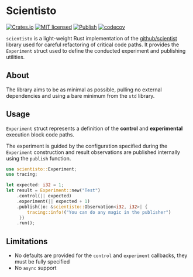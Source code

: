 # Scientisto

[![Crates.io](https://img.shields.io/crates/v/scientisto.svg)](https://crates.io/crates/scientisto) [![MIT licensed](https://img.shields.io/badge/license-MIT-blue.svg)](https://github.com/Teebor-Choka/scientisto/blob/main/LICENSE) [![Publish](https://github.com/Teebor-Choka/scientisto/actions/workflows/publish.yaml/badge.svg)](https://github.com/Teebor-Choka/scientisto/actions/workflows/publish.yaml) [![codecov](https://codecov.io/gh/Teebor-Choka/scientisto/branch/main/graph/badge.svg?token=NHJU2F94UZ)](https://codecov.io/gh/Teebor-Choka/scientisto)

`scientisto` is a light-weight Rust implementation of the [github/scientist](https://github.com/github/scientist) library used for careful refactoring of critical code paths. It provides the `Experiment` struct used to define the conducted experiment and publishing utilities.

## About

The library aims to be as minimal as possible, pulling no external dependencies and using a bare minimum from the `std` library.

## Usage
`Experiment` struct represents a definition of the **control** and **experimental** execution block code paths.

The experiment is guided by the configuration specified during the `Experiment` construction and result observations are published internally using the `publish` function.

```rust
use scientisto::Experiment;
use tracing;

let expected: i32 = 1;
let result = Experiment::new("Test")
    .control(|| expected)
    .experiment(|| expected + 1)
    .publish(|o: &scientisto::Observation<i32, i32>| {
        tracing::info!("You can do any magic in the publisher")
     })
    .run();
```


## Limitations
- No defaults are provided for the `control` and `experiment` callbacks, they must be fully specified
- No `async` support
